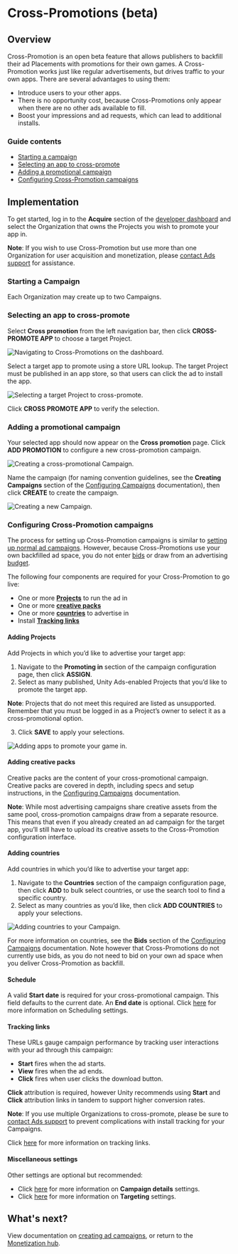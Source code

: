 # Cross-Promotions (beta)
## Overview
Cross-Promotion is an open beta feature that allows publishers to backfill their ad Placements with promotions for their own games. A Cross-Promotion works just like regular advertisements, but drives traffic to your own apps. There are several advantages to using them:

* Introduce users to your other apps.
* There is no opportunity cost, because Cross-Promotions only appear when there are no other ads available to fill.
* Boost your impressions and ad requests, which can lead to additional installs.

### Guide contents
* [Starting a campaign](#starting-a-campaign)
* [Selecting an app to cross-promote](#selecting-an-app-to-cross-promote)
* [Adding a promotional campaign](#adding-a-promotional-campaign)
* [Configuring Cross-Promotion campaigns](#configuring-cross-promotion-campaigns)

## Implementation
To get started, log in to the **Acquire** section of the [developer dashboard](https://acquire.dashboard.unity3d.com/) and select the Organization that owns the Projects you wish to promote your app in. 

**Note**: If you wish to use Cross-Promotion but use more than one Organization for user acquisition and monetization, please [contact Ads support](mailto:ads-support@unity3d.com) for assistance.

### Starting a Campaign
Each Organization may create up to two Campaigns.

### Selecting an app to cross-promote
Select **Cross promotion** from the left navigation bar, then click **CROSS-PROMOTE APP** to choose a target Project. 

![Navigating to Cross-Promotions on the dashboard.](images/xPromoHome.png)

Select a target app to promote using a store URL lookup. The target Project must be published in an app store, so that users can click the ad to install the app.

![Selecting a target Project to cross-promote.](images/SelectTarget.png)

Click **CROSS PROMOTE APP** to verify the selection. 

### Adding a promotional campaign
Your selected app should now appear on the **Cross promotion** page. Click **ADD PROMOTION** to configure a new cross-promotion campaign.

![Creating a cross-promotional Campaign.](images/AddPromotion.png)

Name the campaign (for naming convention guidelines, see the **Creating Campaigns** section of the [Configuring Campaigns](AdvertisingCampaignsConfiguration.md#creating-campaigns) documentation), then click **CREATE** to create the campaign.

![Creating a new Campaign.](images/NewCampaign.png)

### Configuring Cross-Promotion campaigns 
The process for setting up Cross-Promotion campaigns is similar to [setting up normal ad campaigns](AdvertisingCampaignsConfiguration.md). However, because Cross-Promotions use your own backfilled ad space, you do not enter [bids](AdvertisingCampaignsConfiguration.md#bids) or draw from an advertising [budget](AdvertisingCampaignsConfiguration.md#budgets). 

The following four components are required for your Cross-Promotion to go live:

* One or more [**Projects**](#adding-projects) to run the ad in
* One or more [**creative packs**](#adding-creative-packs)
* One or more [**countries**](#adding-countries) to advertise in
* Install [**Tracking links**](#tracking-links)

#### Adding Projects
Add Projects in which you’d like to advertise your target app:

1. Navigate to the **Promoting in** section of the campaign configuration page, then click **ASSIGN**. 
2. Select as many published, Unity Ads-enabled Projects that you’d like to promote the target app. 

**Note**: Projects that do not meet this required are listed as unsupported. Remember that you must be logged in as a Project’s owner to select it as a cross-promotional option.

3. Click **SAVE** to apply your selections.
 
![Adding apps to promote your game in.](images/AddProjects.png)

#### Adding creative packs
Creative packs are the content of your cross-promotional campaign. Creative packs are covered in depth, including specs and setup instructions, in the [Configuring Campaigns](AdvertisingCampaignsConfiguration.md) documentation.

**Note**: While most advertising campaigns share creative assets from the same pool, cross-promotion campaigns draw from a separate resource. This means that even if you already created an ad campaign for the target app, you’ll still have to upload its creative assets to the Cross-Promotion configuration interface. 

#### Adding countries
Add countries in which you’d like to advertise your target app:

1. Navigate to the **Countries** section of the campaign configuration page, then click **ADD** to bulk select countries, or use the search tool to find a specific country. 
2. Select as many countries as you’d like, then click **ADD COUNTRIES** to apply your selections. 

![Adding countries to your Campaign.](images/AddCountries.png)

For more information on countries, see the **Bids** section of the [Configuring Campaigns](AdvertisingCampaignsConfiguration.md#bids) documentation. Note however that Cross-Promotions do not currently use bids, as you do not need to bid on your own ad space when you deliver Cross-Promotion as backfill.

#### Schedule
A valid **Start date** is required for your cross-promotional campaign. This field defaults to the current date. An **End date** is optional. Click [here](AdvertisingCampaignsConfiguration.md#scheduling) for more information on Scheduling settings. 

#### Tracking links
These URLs gauge campaign performance by tracking user interactions with your ad through this campaign:

* **Start** fires when the ad starts.
* **View** fires when the ad ends.
* **Click** fires when user clicks the download button.

**Click** attribution is required, however Unity recommends using **Start** and **Click** attribution links in tandem to support higher conversion rates.

**Note**: If you use multiple Organizations to cross-promote, please be sure to [contact Ads support](mailto:ads-support@unity3d.com) to prevent complications with install tracking for your Campaigns.  

Click [here](AdvertisingCampaignsConfiguration.md#tracking-links) for more information on tracking links.

#### Miscellaneous settings
Other settings are optional but recommended:

* Click [here](AdvertisingCampaignsConfiguration.md#campaign-details) for more information on **Campaign details** settings.
* Click [here](AdvertisingCampaignsConfiguration.md#targeting) for more information on **Targeting** settings.

## What's next?
View documentation on [creating ad campaigns](AdvertisingCampaigns.md), or return to the [Monetization hub](Monetization.md).